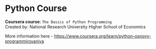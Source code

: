 # Python Course

**Coursera course**: `The Basics of Python Programming`     
Created by: National Research University Higher School of Economics

More information here - https://www.coursera.org/learn/python-osnovy-programmirovaniya

